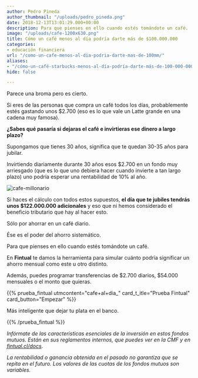 ```yaml
---
author: Pedro Pineda
author_thumbnail: "/uploads/pedro_pineda.png"
date: 2018-12-13T13:01:29.000+00:00
description: Para que pienses en ello cuando estés tomándote un café.
image: "/uploads/cafe-1200x630.png"
title: Cómo un café menos al día podría darte más de $100.000.000
categories:
- educación financiera
url: "/como-un-cafe-menos-al-dia-podria-darte-mas-de-100mm/"
aliases:
- "/cómo-un-café-starbucks-menos-al-día-podría-darte-más-de-100-000-000-57bc70876372"
hide: false

---
```

Parece una broma pero es cierto.

Si eres de las personas que compra un café todos los días, probablemente estés gastando unos $2.700 (eso es lo que vale un Latte grande en una cadena muy famosa).

**¿Sabes qué pasaría si dejaras el café e invirtieras ese dinero a largo plazo?**

Supongamos que tienes 30 años, significa que te quedan 30-35 años para jubilar.

Invirtiendo diariamente durante 30 años esos $2.700 en un fondo muy arriesgado (que es lo que uno debiera hacer cuando invierte a tan largo plazo) uno podría esperar una rentabilidad de 10% al año.

<div class="image-wrapper">

<img src="/uploads/cafe-1200x630.png" alt="cafe-millonario">

</div>

Si haces el cálculo con todos estos supuestos, **el día que te jubiles tendrás unos $122.000.000 adicionales** y eso que ni hemos considerado el beneficio tributario que hay al hacer esto.

Sólo por ahorrar en un café diario.

Ése es el poder del ahorro sistemático.

Para que pienses en ello cuando estés tomándote un café.

En **Fintual** te damos la herramienta para simular cuánto podría significar un ahorro mensual como este u otro distinto.

Además, puedes programar transferencias de $2.700 diarios, $54.000 mensuales o el monto que quieras.

{{% prueba_fintual utmcontent="cafe+al+dia_" card_t_itle="Prueba Fintual"
card_button="Empezar" %}}

Más inteligente que dejar tu plata en el banco.

{{% /prueba_fintual %}}

_Infórmate de las características esenciales de la inversión en estos fondos mutuos. Están en sus reglamentos internos, que puedes ver en la CMF y en_ [_fintual.cl/docs_](http://fintual.cl/docs).  
  
_La rentabilidad o ganancia obtenida en el pasado no garantiza que se repita en el futuro. Los valores de las cuotas de los fondos mutuos son variables._